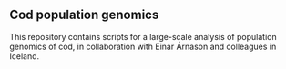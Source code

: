 ## Cod population genomics

This repository contains scripts for a large-scale analysis of population genomics of cod, in collaboration with Einar Árnason  and colleagues in Iceland. 
